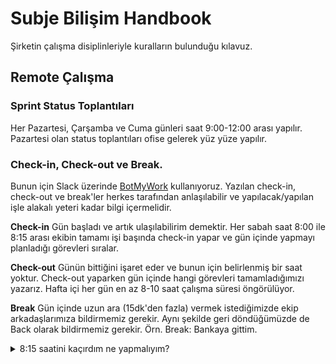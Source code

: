 # Subje Bilişim Handbook

Şirketin çalışma disiplinleriyle kuralların bulunduğu kılavuz.

## Remote Çalışma

### Sprint Status Toplantıları

Her Pazartesi, Çarşamba ve Cuma günleri saat 9:00-12:00 arası yapılır. Pazartesi olan status toplantıları ofise gelerek yüz yüze yapılır.

### Check-in, Check-out ve Break.

Bunun için Slack üzerinde [BotMyWork](https://botmywork.com/busyon-slack/) kullanıyoruz. Yazılan check-in, check-out ve break'ler herkes tarafından anlaşılabilir ve yapılacak/yapılan işle alakalı yeteri kadar bilgi içermelidir.

**Check-in**
Gün başladı ve artık ulaşılabilirim demektir. Her sabah saat 8:00 ile 8:15 arası ekibin tamamı işi başında check-in yapar ve gün içinde yapmayı planladığı görevleri sıralar.

**Check-out**
Günün bittiğini işaret eder ve bunun için belirlenmiş bir saat yoktur. Check-out yaparken gün içinde hangi görevleri tamamladığımızı yazarız. Hafta içi her gün en az 8-10 saat çalışma süresi öngörülüyor.

**Break**
Gün içinde uzun ara (15dk'den fazla) vermek istediğimizde ekip arkadaşlarımıza bildirmemiz gerekir. Aynı şekilde geri döndüğümüzde de Back olarak bildirmemiz gerekir. Örn. Break: Bankaya gittim.

<details>
<summary>8:15 saatini kaçırdım ne yapmalıyım?</summary>
<br>
This is how you dropdown.
<br><br>
</details>
